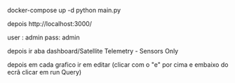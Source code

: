 docker-compose up -d
python main.py

depois 
http://localhost:3000/

user : admin
pass: admin

depois ir aba dashboard/Satellite Telemetry - Sensors Only

depois em cada grafico ir em editar (clicar com o "e"  por cima e embaixo do ecrã clicar em run Query)
